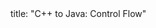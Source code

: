 <frontmatter>
title: "C++ to Java: Control Flow"
</frontmatter>

<include src="container-inPage-asFlat.md" boilerplate />